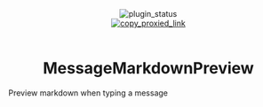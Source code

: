 <!--
	* This file was autogenerated
	* If you want to change anything, do so in the readmes.mjs file
	* https://github.com/Gabe616/VendettaPlugins/edit/main/readmes.mjs
-->

<div align="center">
	<img alt="plugin_status" src="https://img.shields.io/badge/plugin_status-proxied-89dceb?style=for-the-badge&labelColor=1e1e2e" />
	<br/>
	<a href="https://vd-plugins.github.io/proxy/gabe616.github.io/VendettaPlugins/message-markdown-preview">
		<img alt="copy_proxied_link" src="https://img.shields.io/badge/copy_proxied_link-1e1e2e?style=for-the-badge" />
	</a>
</div>
<br/>
<div align="center">
	<h1>MessageMarkdownPreview</h1>
</div>

Preview markdown when typing a message